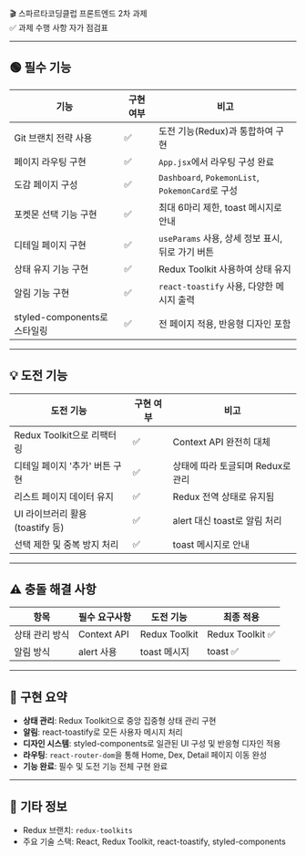 🎬 스파르타코딩클럽 프론트엔드 2차 과제  
✅ 과제 수행 사항 자가 점검표

---

## 🟢 필수 기능

| 기능                           | 구현 여부 | 비고 |
|--------------------------------|-----------|------|
| Git 브랜치 전략 사용           | ✅        | 도전 기능(Redux)과 통합하여 구현 |
| 페이지 라우팅 구현             | ✅        | `App.jsx`에서 라우팅 구성 완료 |
| 도감 페이지 구성               | ✅        | `Dashboard`, `PokemonList`, `PokemonCard`로 구성 |
| 포켓몬 선택 기능 구현          | ✅        | 최대 6마리 제한, toast 메시지로 안내 |
| 디테일 페이지 구현             | ✅        | `useParams` 사용, 상세 정보 표시, 뒤로 가기 버튼 |
| 상태 유지 기능 구현            | ✅        | Redux Toolkit 사용하여 상태 유지 |
| 알림 기능 구현                 | ✅        | `react-toastify` 사용, 다양한 메시지 출력 |
| styled-components로 스타일링   | ✅        | 전 페이지 적용, 반응형 디자인 포함 |

---

## 💡 도전 기능

| 도전 기능                        | 구현 여부 | 비고 |
|----------------------------------|-----------|------|
| Redux Toolkit으로 리팩터링       | ✅        | Context API 완전히 대체 |
| 디테일 페이지 '추가' 버튼 구현   | ✅        | 상태에 따라 토글되며 Redux로 관리 |
| 리스트 페이지 데이터 유지        | ✅        | Redux 전역 상태로 유지됨 |
| UI 라이브러리 활용 (toastify 등) | ✅        | alert 대신 toast로 알림 처리 |
| 선택 제한 및 중복 방지 처리      | ✅        | toast 메시지로 안내 |

---

## ⚠️ 충돌 해결 사항

| 항목            | 필수 요구사항 | 도전 기능 | 최종 적용 |
|-----------------|----------------|-------------|------------|
| 상태 관리 방식  | Context API     | Redux Toolkit | Redux Toolkit ✅ |
| 알림 방식       | alert 사용      | toast 메시지  | toast ✅ |

---

## 📝 구현 요약

- **상태 관리**: Redux Toolkit으로 중앙 집중형 상태 관리 구현
- **알림**: react-toastify로 모든 사용자 메시지 처리
- **디자인 시스템**: styled-components로 일관된 UI 구성 및 반응형 디자인 적용
- **라우팅**: `react-router-dom`을 통해 Home, Dex, Detail 페이지 이동 완성
- **기능 완료**: 필수 및 도전 기능 전체 구현 완료

---

## 🔗 기타 정보

- Redux 브랜치: `redux-toolkits`
- 주요 기술 스택: React, Redux Toolkit, react-toastify, styled-components
